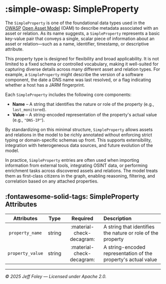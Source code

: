 # :simple-owasp: SimpleProperty

The `SimpleProperty` is one of the foundational data types used in the [OWASP](https://owasp.org) [Open Asset Model](https://github.com/owasp-amass/open-asset-model) (OAM) to describe metadata associated with an asset or relation. As its name suggests, a `SimpleProperty` represents a basic key-value pair that conveys a single, scalar piece of information about an asset or relation—such as a name, identifier, timestamp, or descriptive attribute.

This property type is designed for flexibility and broad applicability. It is not limited to a fixed schema or controlled vocabulary, making it well-suited for capturing diverse details across many different asset and relation types. For example, a `SimpleProperty` might describe the version of a software component, the date a DNS name was last resolved, or a flag indicating whether a host has a JARM fingerprint.

Each `SimpleProperty` includes the following core components:

- **Name** – A string that identifies the nature or role of the property (e.g., `last_monitored`).
- **Value** – A string-encoded representation of the property's actual value (e.g., `"DNS-IP"`).

By standardizing on this minimal structure, `SimpleProperty` allows assets and relations in the model to be richly annotated without enforcing strict typing or domain-specific schemas up front. This supports extensibility, integration with heterogeneous data sources, and future evolution of the model.

In practice, `SimpleProperty` entries are often used when importing information from external tools, integrating OSINT data, or performing enrichment tasks across discovered assets and relations. The model treats them as first-class citizens in the graph, enabling reasoning, filtering, and correlation based on any attached properties.

## :fontawesome-solid-tags: SimpleProperty Attributes

| Attributes       | Type      | Required   | Description  |
| :--------------: | :-------: | :--------: | :----------- |
| `property_name` | string | :material-check-decagram: | A string that identifies the nature or role of the property |
| `property_value` | string | :material-check-decagram: | A string-encoded representation of the property's actual value |

---

*© 2025 Jeff Foley — Licensed under Apache 2.0.*
